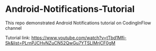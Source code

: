 # Android-Notifications-Tutorial
 This repo demonstrated Android Notifications tutorial on CodingInFlow channel 

Tutorial link:
https://www.youtube.com/watch?v=tTbd1Mfi-Sk&list=PLrnPJCHvNZuCN52QwGu7YTSLIMrjCF0gM

